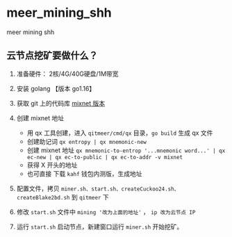 # meer_mining_shh
meer mining shh

## 云节点挖矿要做什么？

1. 准备硬件： 2核/4G/40G硬盘/1M带宽
2. 安装 golang 【版本 go1.16】
3. 获取 git 上的代码库 [mixnet 版本](https://github.com/Qitmeer/qitmeer/tree/0.10-dev)
4. 创建 mixnet 地址
    * 用 qx 工具创建，进入 `qitmeer/cmd/qx` 目录，`go build` 生成 qx 文件
    * 创建助记词 `qx entropy | qx mnemonic-new`
    * 创建 mixnet 地址 `qx mnemonic-to-entrop '...mnemonic word...' | qx ec-new | qx ec-to-public | qx ec-to-addr -v mixnet`
    * 获得 X 开头的地址
    * 也可直接 下载 `kahf` 钱包内测版，生成地址

5. 配置文件，拷贝 `miner.sh、start.sh、createCuckoo24.sh、createBlake2bd.sh` 到 `qitmeer` 下
6. 修改 `start.sh` 文件中 `mining '改为上面的地址'` ， `ip 改为云节点 IP`
7. 运行 `start.sh` 启动节点，新建窗口运行 `miner.sh` 开始挖矿。
